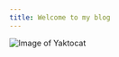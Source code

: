 ```yaml
---
title: Welcome to my blog 
---
```

![Image of Yaktocat](https://octodex.github.com/images/yaktocat.png)

